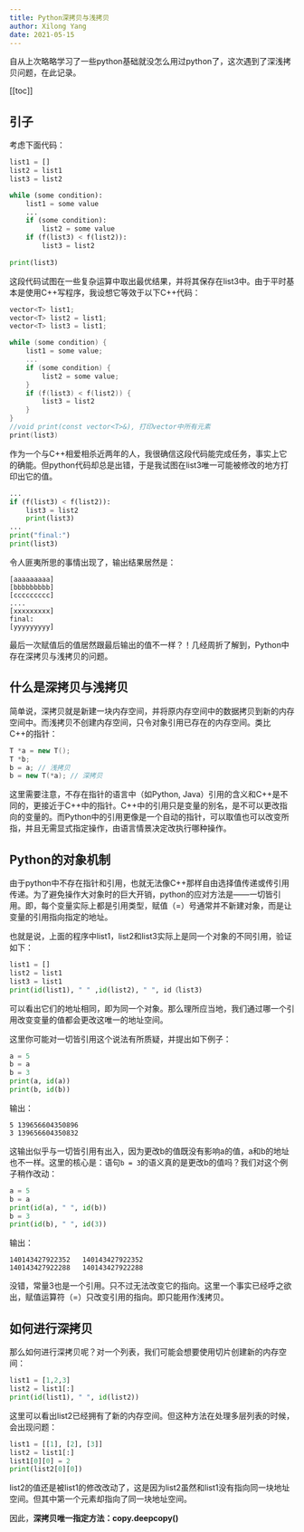 ```yaml
---
title: Python深拷贝与浅拷贝
author: Xilong Yang
date: 2021-05-15 
---
```


<div class="abstract">


自从上次略略学习了一些python基础就没怎么用过python了，这次遇到了深浅拷贝问题，在此记录。

</div>

[[toc]]

## 引子

考虑下面代码：

```python
list1 = []
list2 = list1
list3 = list2

while (some condition):
    list1 = some value
    ...
    if (some condition):
        list2 = some value
    if (f(list3) < f(list2)):
        list3 = list2
        
print(list3)
```

这段代码试图在一些复杂运算中取出最优结果，并将其保存在list3中。由于平时基本是使用C++写程序，我设想它等效于以下C++代码：

```cpp
vector<T> list1;
vector<T> list2 = list1;
vector<T> list3 = list1;

while (some condition) {
    list1 = some value;
    ...
    if (some condition) {
        list2 = some value;
    }
    if (f(list3) < f(list2)) {
        list3 = list2
    }
}
//void print(const vector<T>&), 打印vector中所有元素
print(list3)
```

作为一个与C++相爱相杀近两年的人，我很确信这段代码能完成任务，事实上它的确能。但python代码却总是出错，于是我试图在list3唯一可能被修改的地方打印出它的值。

```python
...
if (f(list3) < f(list2)):
    list3 = list2
    print(list3)
...
print("final:")
print(list3)
```

令人匪夷所思的事情出现了，输出结果居然是：

```
[aaaaaaaaa]
[bbbbbbbbb]
[ccccccccc]
....
[xxxxxxxxx]
final:
[yyyyyyyyy]
```

最后一次赋值后的值居然跟最后输出的值不一样？！几经周折了解到，Python中存在深拷贝与浅拷贝的问题。

## 什么是深拷贝与浅拷贝

简单说，深拷贝就是新建一块内存空间，并将原内存空间中的数据拷贝到新的内存空间中。而浅拷贝不创建内存空间，只令对象引用已存在的内存空间。类比C++的指针：

```cpp
T *a = new T();
T *b;
b = a; // 浅拷贝
b = new T(*a); // 深拷贝
```

这里需要注意，不存在指针的语言中（如Python, Java）引用的含义和C++是不同的，更接近于C++中的指针。C++中的引用只是变量的别名，是不可以更改指向的变量的。而Python中的引用更像是一个自动的指针，可以取值也可以改变所指，并且无需显式指定操作，由语言情景决定改执行哪种操作。

## Python的对象机制

由于python中不存在指针和引用，也就无法像C++那样自由选择值传递或传引用传递。为了避免操作大对象时的巨大开销，python的应对方法是——一切皆引用。即，每个变量实际上都是引用类型，赋值（=）号通常并不新建对象，而是让变量的引用指向指定的地址。

也就是说，上面的程序中list1，list2和list3实际上是同一个对象的不同引用，验证如下：

```python
list1 = []
list2 = list1
list3 = list1
print(id(list1), " " ,id(list2), " ", id（list3)
```

可以看出它们的地址相同，即为同一个对象。那么理所应当地，我们通过哪一个引用改变变量的值都会更改这唯一的地址空间。

这里你可能对一切皆引用这个说法有所质疑，并提出如下例子：

```Python
a = 5
b = a
b = 3
print(a, id(a))
print(b, id(b))
```

输出：

```
5 139656604350896
3 139656604350832
```

这输出似乎与一切皆引用有出入，因为更改b的值既没有影响a的值，a和b的地址也不一样。这里的核心是：语句`b = 3`的语义真的是更改b的值吗？我们对这个例子稍作改动：

```python
a = 5
b = a
print(id(a), " ", id(b))
b = 3
print(id(b), " ", id(3))
```

输出：

```
140143427922352   140143427922352
140143427922288   140143427922288
```

没错，常量3也是一个引用。只不过无法改变它的指向。这里一个事实已经呼之欲出，赋值运算符（=）只改变引用的指向。即只能用作浅拷贝。

## 如何进行深拷贝

那么如何进行深拷贝呢？对一个列表，我们可能会想要使用切片创建新的内存空间：

```python
list1 = [1,2,3]
list2 = list1[:]
print(id(list1), " ", id(list2))
```

这里可以看出list2已经拥有了新的内存空间。但这种方法在处理多层列表的时候，会出现问题：

``` python
list1 = [[1], [2], [3]]
list2 = list1[:]
list1[0][0] = 2
print(list2[0][0])
```

list2的值还是被list1的修改改动了，这是因为list2虽然和list1没有指向同一块地址空间。但其中第一个元素却指向了同一块地址空间。

因此，**深拷贝唯一指定方法：copy.deepcopy()**

